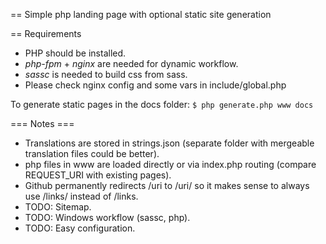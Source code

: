 == Simple php landing page with optional static site generation

== Requirements
* PHP should be installed.
* *php-fpm* + *nginx* are needed for dynamic workflow.
* *sassc* is needed to build css from sass.
* Please check nginx config and some vars in include/global.php

To generate static pages in the docs folder:
```$ php generate.php www docs```

=== Notes ===
* Translations are stored in strings.json (separate folder with mergeable translation files could be better).
* php files in www are loaded directly or via index.php routing (compare REQUEST_URI with existing pages).
* Github permanently redirects /uri to /uri/ so it makes sense to always use /links/ instead of /links.
* TODO: Sitemap.
* TODO: Windows workflow (sassc, php).
* TODO: Easy configuration.

